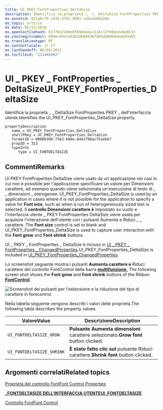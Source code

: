 ```yaml
---
title: UI_PKEY_FontProperties_DeltaSize
description: Identifica la proprietà \_ \_ DeltaSize FontProperties PKEY \_ dell'interfaccia utente.
ms.assetid: 021a6c79-1d3e-47d2-9601-cdaa2e66a50a
ms.topic: article
ms.date: 05/31/2018
ms.openlocfilehash: 67778a710de8f69e0aea1134c12fb9ee3ebe0133
ms.sourcegitcommit: 099ecdda1e83618b844387405da0db0ebda93a65
ms.translationtype: MT
ms.contentlocale: it-IT
ms.lasthandoff: 06/04/2021
ms.locfileid: "111444392"
---
```

# <a name="ui_pkey_fontproperties_deltasize"></a><span data-ttu-id="aec40-103">UI \_ PKEY \_ FontProperties \_ DeltaSize</span><span class="sxs-lookup"><span data-stu-id="aec40-103">UI\_PKEY\_FontProperties\_DeltaSize</span></span>

<span data-ttu-id="aec40-104">Identifica la proprietà \_ \_ DeltaSize FontProperties PKEY \_ dell'interfaccia utente.</span><span class="sxs-lookup"><span data-stu-id="aec40-104">Identifies the UI\_PKEY\_FontProperties\_DeltaSize property.</span></span>

```
propertyDescription
   name = UI_PKEY_FontProperties_DeltaSize
   shellPKey = UI_PKEY_FontProperties_DeltaSize
   formatID = 00000309-7363-696e-8441798acf5aebb7
   propID = 313
   typeInfo
      type = UI_FONTDELTASIZE
```

## <a name="remarks"></a><span data-ttu-id="aec40-105">Commenti</span><span class="sxs-lookup"><span data-stu-id="aec40-105">Remarks</span></span>

<span data-ttu-id="aec40-106">Ui PKEY FontProperties DeltaSize viene usato da un'applicazione nei casi in cui non è possibile per l'applicazione specificare un valore per Dimensioni carattere, ad esempio quando viene selezionata un'esecuzione di testo di \_ \_ dimensioni \_ eterogenee. </span><span class="sxs-lookup"><span data-stu-id="aec40-106">UI\_PKEY\_FontProperties\_DeltaSize is used by an application in cases where it is not possible for the application to specify a value for **Font size**, such as when a run of heterogeneously sized text is selected.</span></span> <span data-ttu-id="aec40-107">Il **controllo Dimensioni carattere è** impostato su vuoto e l'interfaccia utente \_ PKEY FontProperties DeltaSize viene usata per acquisire l'interazione dell'utente con i pulsanti Aumenta e Riduci \_ \_ carattere.  </span><span class="sxs-lookup"><span data-stu-id="aec40-107">The **Font size** control is set to blank and UI\_PKEY\_FontProperties\_DeltaSize is used to capture user interaction with the **Font grow** and **Font shrink** buttons.</span></span>

<span data-ttu-id="aec40-108">UI \_ PKEY \_ FontProperties \_ DeltaSize è incluso in [UI \_ PKEY \_ FontProperties \_ ChangedProperties](windowsribbon-reference-properties-uipkey-fontproperties-changedproperties.md).</span><span class="sxs-lookup"><span data-stu-id="aec40-108">UI\_PKEY\_FontProperties\_DeltaSize is included in [UI\_PKEY\_FontProperties\_ChangedProperties](windowsribbon-reference-properties-uipkey-fontproperties-changedproperties.md).</span></span>

<span data-ttu-id="aec40-109">Lo screenshot seguente mostra i pulsanti **Aumenta carattere e** Riduci carattere del controllo FontControl della barra [**multifunzione.**](windowsribbon-element-fontcontrol.md) </span><span class="sxs-lookup"><span data-stu-id="aec40-109">The following screen shot shows the **Font grow** and **Font shrink** buttons of the Ribbon [**FontControl**](windowsribbon-element-fontcontrol.md).</span></span>

![Screenshot dei pulsanti per l'estensione e la riduzione del tipo di carattere in fontcontrol.](images/markup/fontcontrol-incdec.png)

<span data-ttu-id="aec40-111">Nella tabella seguente vengono descritti i valori delle proprietà.</span><span class="sxs-lookup"><span data-stu-id="aec40-111">The following table describes the property values.</span></span>



|     <span data-ttu-id="aec40-112">Valore</span><span class="sxs-lookup"><span data-stu-id="aec40-112">Value</span></span>                 |  <span data-ttu-id="aec40-113">Descrizione</span><span class="sxs-lookup"><span data-stu-id="aec40-113">Description</span></span>                    |
|---------------------------|---------------------------------|
| `UI_FONTDELTASIZE_GROW`   | <span data-ttu-id="aec40-114">**Pulsante Aumenta dimensioni** carattere selezionato.</span><span class="sxs-lookup"><span data-stu-id="aec40-114">**Grow font** button clicked.</span></span>   |
| `UI_FONTDELTASIZE_SHRINK` | <span data-ttu-id="aec40-115">**È stato fatto clic sul** pulsante Riduci carattere.</span><span class="sxs-lookup"><span data-stu-id="aec40-115">**Shrink font** button clicked.</span></span> |



 

## <a name="related-topics"></a><span data-ttu-id="aec40-116">Argomenti correlati</span><span class="sxs-lookup"><span data-stu-id="aec40-116">Related topics</span></span>

<dl> <dt>

[<span data-ttu-id="aec40-117">Proprietà del controllo Font</span><span class="sxs-lookup"><span data-stu-id="aec40-117">Font Control Properties</span></span>](windowsribbon-reference-properties-fontcontrol.md)
</dt> <dt>

[<span data-ttu-id="aec40-118">**\_FONTDELTASIZE DELL'INTERFACCIA UTENTE**</span><span class="sxs-lookup"><span data-stu-id="aec40-118">**UI\_FONTDELTASIZE**</span></span>](/windows/desktop/api/uiribbon/ne-uiribbon-ui_fontdeltasize)
</dt> <dt>

[<span data-ttu-id="aec40-119">Controllo Font</span><span class="sxs-lookup"><span data-stu-id="aec40-119">Font Control</span></span>](windowsribbon-controls-fontcontrol.md)
</dt> </dl>

 

 